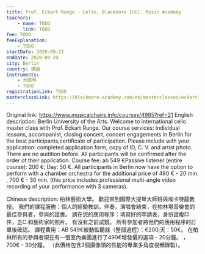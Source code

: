 ```yaml
---
title: Prof. Eckart Runge - Cello, Blackmore Intl. Music Academy
teachers:
	- name: TODO
	  link: TODO
fee: TODO
feeExplanation: 
	- TODO
startDate: 2020-09-21
endDate: 2020-09-24
city: Berlin
country: 德國
instruments:
	- 大提琴
	- TODO
registrationLink: TODO
masterclassLink: https://blackmore-academy.com/en/masterclasses/eckart-runge-2
---
```

Original link: https://www.musicalchairs.info/courses/4985?ref=21
English description:
Berlin University of the Arts.
Welcome to international cello master class with Prof.
 Eckart Runge.
 Our course services: individual lessons, accompanist, closing concert, concert engagements in Berlin for the best participants,certificate of participation.
 Please include with your application: completed application form, copy of ID, C.
V.
 and artist photo.
There are no audition before.
 All participants will be confirmed after the order of their application.
 Course fee: ab 549 €Passive listener (entire course): 200 €; Day: 50 €.
All participants in Berlin now have the option to perform with a chamber orchestra for the additional price of 490 € - 20 min.
, 700 € - 30 min.
 (this price includes professional multi-angle video recording of your performance with 3 cameras).


Chinese description:
柏林藝術大學。
歡迎來到國際大提琴大師班與埃卡特龍教授。
我們的課程服務：個人的經驗教訓，伴奏，演唱會結束，在柏林場音樂會的最佳參與者，參與的證書。
請在您的應用程序：填寫好的申請表，身份證複印件，五C.和藝術家的照片。
有沒有之前試鏡。
所有參加者將他們的應用程序的訂單後確認。
課程費用：AB 549€被動監聽器（整個過程）：€200;天：50€。
在柏林所有的參與者現在有一個室內樂團進行了490€增發價的選項 -  20分鐘。
 ，700€ -  30分鐘。
 （此價格包含3個攝像頭的性能的專業多角度視頻錄製）。

